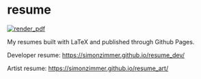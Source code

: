 # resume
[![render_pdf](https://github.com/SimonZimmer/resume/actions/workflows/main.yml/badge.svg?branch=main)](https://github.com/SimonZimmer/resume/actions/workflows/main.yml)

My resumes built with LaTeX and published through Github Pages.

Developer resume:
https://simonzimmer.github.io/resume_dev/

Artist resume:
https://simonzimmer.github.io/resume_art/

